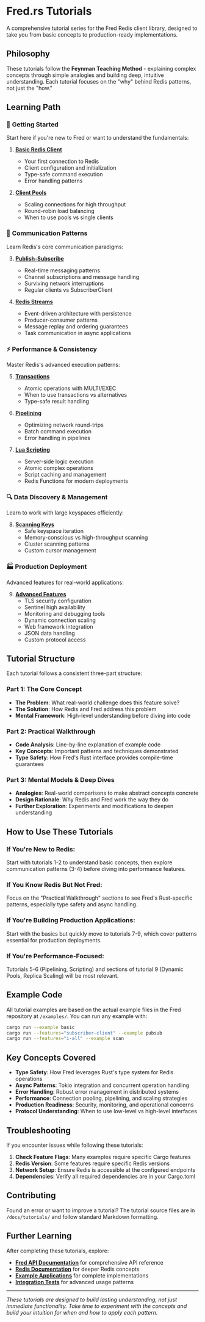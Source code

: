 # Fred.rs Tutorials

A comprehensive tutorial series for the Fred Redis client library, designed to take you from basic concepts to production-ready implementations.

## Philosophy

These tutorials follow the **Feynman Teaching Method** - explaining complex concepts through simple analogies and building deep, intuitive understanding. Each tutorial focuses on the "why" behind Redis patterns, not just the "how."

## Learning Path

### 🚀 **Getting Started**
Start here if you're new to Fred or want to understand the fundamentals:

1. **[Basic Redis Client](01-basic-redis-client.md)**
   - Your first connection to Redis
   - Client configuration and initialization
   - Type-safe command execution
   - Error handling patterns

2. **[Client Pools](02-client-pools.md)**
   - Scaling connections for high throughput
   - Round-robin load balancing
   - When to use pools vs single clients

### 📡 **Communication Patterns**
Learn Redis's core communication paradigms:

3. **[Publish-Subscribe](03-publish-subscribe.md)**
   - Real-time messaging patterns
   - Channel subscriptions and message handling
   - Surviving network interruptions
   - Regular clients vs SubscriberClient

4. **[Redis Streams](06-redis-streams.md)**
   - Event-driven architecture with persistence
   - Producer-consumer patterns
   - Message replay and ordering guarantees
   - Task communication in async applications

### ⚡ **Performance & Consistency**
Master Redis's advanced execution patterns:

5. **[Transactions](04-transactions.md)**
   - Atomic operations with MULTI/EXEC
   - When to use transactions vs alternatives
   - Type-safe result handling

6. **[Pipelining](05-pipelining.md)**
   - Optimizing network round-trips
   - Batch command execution
   - Error handling in pipelines

7. **[Lua Scripting](07-lua-scripting.md)**
   - Server-side logic execution
   - Atomic complex operations
   - Script caching and management
   - Redis Functions for modern deployments

### 🔍 **Data Discovery & Management**
Learn to work with large keyspaces efficiently:

8. **[Scanning Keys](08-scanning-keys.md)**
   - Safe keyspace iteration
   - Memory-conscious vs high-throughput scanning
   - Cluster scanning patterns
   - Custom cursor management

### 🏭 **Production Deployment**
Advanced features for real-world applications:

9. **[Advanced Features](09-advanced-features.md)**
   - TLS security configuration
   - Sentinel high availability
   - Monitoring and debugging tools
   - Dynamic connection scaling
   - Web framework integration
   - JSON data handling
   - Custom protocol access

## Tutorial Structure

Each tutorial follows a consistent three-part structure:

### **Part 1: The Core Concept**
- **The Problem**: What real-world challenge does this feature solve?
- **The Solution**: How Redis and Fred address this problem
- **Mental Framework**: High-level understanding before diving into code

### **Part 2: Practical Walkthrough**
- **Code Analysis**: Line-by-line explanation of example code
- **Key Concepts**: Important patterns and techniques demonstrated
- **Type Safety**: How Fred's Rust interface provides compile-time guarantees

### **Part 3: Mental Models & Deep Dives**
- **Analogies**: Real-world comparisons to make abstract concepts concrete
- **Design Rationale**: Why Redis and Fred work the way they do
- **Further Exploration**: Experiments and modifications to deepen understanding

## How to Use These Tutorials

### **If You're New to Redis:**
Start with tutorials 1-2 to understand basic concepts, then explore communication patterns (3-4) before diving into performance features.

### **If You Know Redis But Not Fred:**
Focus on the "Practical Walkthrough" sections to see Fred's Rust-specific patterns, especially type safety and async handling.

### **If You're Building Production Applications:**
Start with the basics but quickly move to tutorials 7-9, which cover patterns essential for production deployments.

### **If You're Performance-Focused:**
Tutorials 5-6 (Pipelining, Scripting) and sections of tutorial 9 (Dynamic Pools, Replica Scaling) will be most relevant.

## Example Code

All tutorial examples are based on the actual example files in the Fred repository at `/examples/`. You can run any example with:

```bash
cargo run --example basic
cargo run --features="subscriber-client" --example pubsub
cargo run --features="i-all" --example scan
```

## Key Concepts Covered

- **Type Safety**: How Fred leverages Rust's type system for Redis operations
- **Async Patterns**: Tokio integration and concurrent operation handling
- **Error Handling**: Robust error management in distributed systems
- **Performance**: Connection pooling, pipelining, and scaling strategies
- **Production Readiness**: Security, monitoring, and operational concerns
- **Protocol Understanding**: When to use low-level vs high-level interfaces

## Troubleshooting

If you encounter issues while following these tutorials:

1. **Check Feature Flags**: Many examples require specific Cargo features
2. **Redis Version**: Some features require specific Redis versions
3. **Network Setup**: Ensure Redis is accessible at the configured endpoints
4. **Dependencies**: Verify all required dependencies are in your Cargo.toml

## Contributing

Found an error or want to improve a tutorial? The tutorial source files are in `/docs/tutorials/` and follow standard Markdown formatting.

## Further Learning

After completing these tutorials, explore:
- **[Fred API Documentation](https://docs.rs/fred)** for comprehensive API reference
- **[Redis Documentation](https://redis.io/docs/)** for deeper Redis concepts
- **[Example Applications](../examples/)** for complete implementations
- **[Integration Tests](../tests/)** for advanced usage patterns

---

*These tutorials are designed to build lasting understanding, not just immediate functionality. Take time to experiment with the concepts and build your intuition for when and how to apply each pattern.*